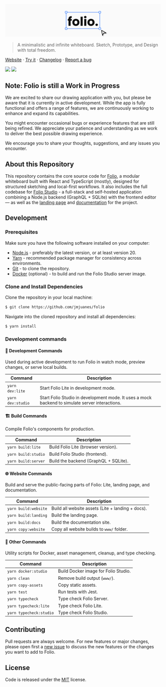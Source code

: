 ![Folio logo](./cover.png)

> A minimalistic and infinite whiteboard. Sketch, Prototype, and Design with total freedom.

[Website](https://folio.josemi.xyz) · [Try it](https://folio.josemi.xyz/app) · [Changelog](https://folio.josemi.xyz/changelog) · [Report a bug](https://github.com/jmjuanes/folio/issues)

![](https://badgen.net/github/license/jmjuanes/folio?labelColor=1d2734&color=21bf81)
![](https://badgen.net/badge/PRs/welcome/codecake?labelColor=1d2734&color=21bf81)

## Note: Folio is still a Work in Progress

We are excited to share our drawing application with you, but please be aware that it is currently in active development. While the app is fully functional and offers a range of features, we are continuously working to enhance and expand its capabilities.

You might encounter occasional bugs or experience features that are still being refined. We appreciate your patience and understanding as we work to deliver the best possible drawing experience.

We encourage you to share your thoughts, suggestions, and any issues you encounter.

## About this Repository

This repository contains the core source code for [Folio](https://folio.josemi.xyz), a modular whiteboard built with React and TypeScript (mostly), designed for structured sketching and local-first workflows. It also includes the full codebase for [Folio Studio](https://folio.josemi.xyz/studio) - a full-stack and self-hosted application combining a Node.js backend (GraphQL + SQLite) with the frontend editor — as well as the [landing page](https://folio.josemi.xyz) and [documentation](https://folio.josemi.xyz/docs) for the project.

## Development

### Prerequisites

Make sure you have the following software installed on your computer: 

- [Node.js](https://nodejs.org) - preferably the latest version, or at least version 20.
- [Yarn](https://classic.yarnpkg.com/lang/en/) - recommended package manager for consistency across environments.
- [Git](https://git-scm.com) - to clone the repository.
- [Docker](https://www.docker.com/get-started) (optional) - to build and run the Folio Studio server image.

### Clone and Install Dependencies

Clone the repository in your local machine:

```bash
$ git clone https://github.com/jmjuanes/folio
```

Navigate into the cloned repository and install all dependencies:

```bash
$ yarn install
```

### Development commands

#### 🧪 Development Commands  

Used during active development to run Folio in watch mode, preview changes, or serve local builds.

| Command           | Description                                      |
|-------------------|--------------------------------------------------|
| `yarn dev:lite`   | Start Folio Lite in development mode.            |
| `yarn dev:studio` | Start Folio Studio in development mode. It uses a mock backend to simulate server interactions. |


#### 🏗️ Build Commands  

Compile Folio's components for production.

| Command              | Description                                      |
|----------------------|--------------------------------------------------|
| `yarn build:lite`    | Build Folio Lite (browser version).              |
| `yarn build:studio`  | Build Folio Studio (frontend).                   |
| `yarn build:server`  | Build the backend (GraphQL + SQLite).            |


#### 🌐 Website Commands  

Build and serve the public-facing parts of Folio: Lite, landing page, and documentation.

| Command              | Description                                       |
|----------------------|---------------------------------------------------|
| `yarn build:website` | Build all website assets (Lite + landing + docs). |
| `yarn build:landing` | Build the landing page.                           |
| `yarn build:docs`    | Build the documentation site.                     |
| `yarn copy:website`  | Copy all website builds to `www/` folder.         |


#### 🧰 Other Commands  

Utility scripts for Docker, asset management, cleanup, and type checking.

| Command              | Description                                      |
|----------------------|--------------------------------------------------|
| `yarn docker:studio` | Build Docker image for Folio Studio.             |
| `yarn clean`         | Remove build output (`www/`).                    |
| `yarn copy-assets`   | Copy static assets.                              |
| `yarn test`          | Run tests with Jest.                             |
| `yarn typecheck`     | Type check Folio Server.                         |
| `yarn typecheck:lite`| Type check Folio Lite.                           |
| `yarn typecheck:studio` | Type check Folio Studio.                      |


## Contributing

Pull requests are always welcome. For new features or major changes, please open first a [new issue](https://github.com/jmjuanes/folio/issues) to discuss the new features or the changes you want to add to Folio.

## License

Code is released under the [MIT](./LICENSE) license.
